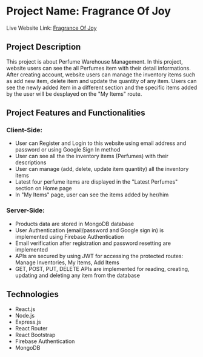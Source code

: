 # Project Name: Fragrance Of Joy

Live Website Link: [Fragrance Of Joy](https://fragnance-of-joy.web.app/)


## Project Description

This project is about Perfume Warehouse Management. In this project, website users can see the all Perfumes item with their detail informations. After creating account, website users can manage the inventory items such as add new item, delete item and update the quantity of any item. Users can see the newly added item in a different section and the specific items added by the user will be desplayed on the "My Items" route.


## Project Features and Functionalities

### Client-Side:
*  User can Register and Login to this website using email address and password or using Google Sign In method
* User can see all the the inventory items (Perfumes) with their descriptions
* User can manage (add, delete, update item quantity) all the inventory items 
* Latest four perfume items are displayed in the "Latest Perfumes" section on Home page
* In "My Items" page, user can see the items added by her/him

### Server-Side:
* Products data are stored in MongoDB database
* User Authentication (email/password and Google sign in) is implemented using Firebase Authentication
* Email verification after registration and password resetting are implemented
* APIs are secured by using JWT for accessing the protected routes: Manage Inventories, My Items, Add Items
* GET, POST, PUT, DELETE APIs are implemented for reading, creating, updating and deleting any item from the database

## Technologies
* React.js
* Node.js
* Express.js
* React Router
* React Bootstrap
* Firebase Authentication
* MongoDB
